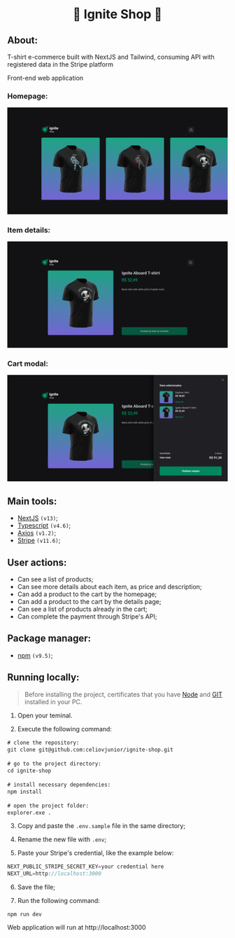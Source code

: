 <h1 align="center">👕 Ignite Shop 👕</h1>

## About:
T-shirt e-commerce built with NextJS and Tailwind, consuming API with registered data in the Stripe platform<br>

Front-end web application<br>

### Homepage:
![homepage](ecommerceHome.png)

### Item details:
![item details](ecommerceItemDetail.png)

### Cart modal:
![cart modal page](ecommerceCart.png)

## Main tools:

- [NextJS](https://nextjs.org/) ```(v13)```;
- [Typescript](https://www.typescriptlang.org/docs/) ```(v4.6)```;
- [Axios](https://axios-http.com/) ```(v1.2)```;
- [Stripe](https://stripe.com/) ```(v11.6)```;

## User actions:
- Can see a list of products;
- Can see more details about each item, as price and description;
- Can add a product to the cart by the homepage;
- Can add a product to the cart by the details page;
- Can see a list of products already in the cart;
- Can complete the payment through Stripe's API;

## Package manager:
- [npm](https://www.npmjs.com/) ```(v9.5)```;

## Running locally:

> Before installing the project, certificates that you have [Node](https://nodejs.org/en) and [GIT](https://git-scm.com/) installed in your PC.

1. Open your teminal.

2. Execute the following command:

```shell
# clone the repository:
git clone git@github.com:celiovjunior/ignite-shop.git

# go to the project directory:
cd ignite-shop

# install necessary dependencies:
npm install

# open the project folder:
explorer.exe .
```

3. Copy and paste the ```.env.sample``` file in the same directory;

4. Rename the new file with ```.env```;

5. Paste your Stripe's credential, like the example below:

```js
NEXT_PUBLIC_STRIPE_SECRET_KEY=your credential here
NEXT_URL=http://localhost:3000
```

6. Save the file;

7. Run the following command:

```shell
npm run dev
```

Web application will run at http://localhost:3000
